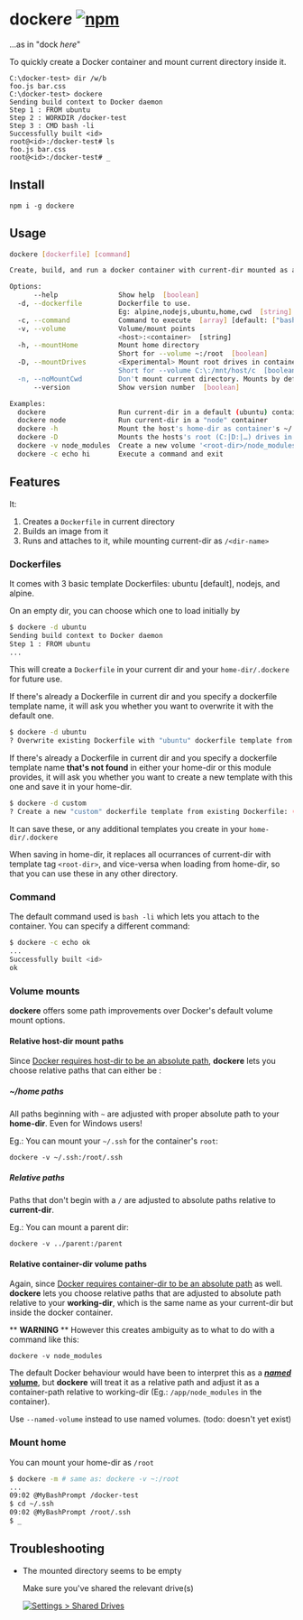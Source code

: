 
# docker*e* [![npm](https://img.shields.io/npm/v/dockere.svg)](https://www.npmjs.com/package/dockere)

…as in "dock *here*"

To quickly create a Docker container and mount current directory inside it.

```batch
C:\docker-test> dir /w/b
foo.js bar.css
C:\docker-test> dockere
Sending build context to Docker daemon
Step 1 : FROM ubuntu
Step 2 : WORKDIR /docker-test
Step 3 : CMD bash -li
Successfully built <id>
root@<id>:/docker-test# ls
foo.js bar.css
root@<id>:/docker-test# _
```

## Install

```
npm i -g dockere
```

## Usage

```sh
dockere [dockerfile] [command]

Create, build, and run a docker container with current-dir mounted as a volume

Options:
      --help               Show help  [boolean]
  -d, --dockerfile         Dockerfile to use.
                           Eg: alpine,nodejs,ubuntu,home,cwd  [string]
  -c, --command            Command to execute  [array] [default: ["bash"]]
  -v, --volume             Volume/mount points
                           <host>:<container>  [string]
  -h, --mountHome          Mount home directory
                           Short for --volume ~:/root  [boolean]
  -D, --mountDrives        <Experimental> Mount root drives in container's mount points /mnt/host/…
                           Short for --volume C:\:/mnt/host/c  [boolean]
  -n, --noMountCwd         Don't mount current directory. Mounts by default [boolean]
      --version            Show version number  [boolean]

Examples:
  dockere                  Run current-dir in a default (ubuntu) container
  dockere node             Run current-dir in a "node" container
  dockere -h               Mount the host's home-dir as container's ~/
  dockere -D               Mounts the hosts's root (C:|D:|…) drives in container's mount points /mnt/host/{c|d|…}
  dockere -v node_modules  Create a new volume '<root-dir>/node_modules' in the container
  dockere -c echo hi       Execute a command and exit
```

## Features

It:

1. Creates a `Dockerfile` in current directory
2. Builds an image from it
3. Runs and attaches to it, while mounting current-dir as `/<dir-name>`

### Dockerfiles

It comes with 3 basic template Dockerfiles: ubuntu [default], nodejs, and alpine.

On an empty dir, you can choose which one to load initially by

```sh
$ dockere -d ubuntu
Sending build context to Docker daemon
Step 1 : FROM ubuntu
...
```

This will create a `Dockerfile` in your current dir and your `home-dir/.dockere` for future use.

If there's already a Dockerfile in current dir and you specify a dockerfile template name, it will ask you whether you want to overwrite it with the default one.

```sh
$ dockere -d ubuntu
? Overwrite existing Dockerfile with "ubuntu" dockerfile template from Home? (y/N)
```

If there's already a Dockerfile in current dir and you specify a dockerfile template name **that's not found** in either your home-dir or this module provides, it will ask you whether you want to create a new template with this one and save it in your home-dir.

```sh
$ dockere -d custom
? Create a new "custom" dockerfile template from existing Dockerfile: (y/N)
```

It can save these, or any additional templates you create in your `home-dir/.dockere`

When saving in home-dir, it replaces all ocurrances of current-dir with template tag `<root-dir>`, and vice-versa when loading from home-dir, so that you can use these in any other directory.

### Command

The default command used is `bash -li` which lets you attach to the container. You can specify a different command:

```sh
$ dockere -c echo ok
...
Successfully built <id>
ok
```

### Volume mounts

**dockere** offers some path improvements over Docker's default volume mount options.

#### Relative host-dir mount paths

Since [Docker requires host-dir to be an absolute path][1],
**dockere** lets you choose relative paths that can either be :

##### ~/home paths

All paths beginning with `~` are adjusted with proper absolute path to your **home-dir**.
Even for Windows users!

Eg.: You can mount your `~/.ssh` for the container's `root`:
```
dockere -v ~/.ssh:/root/.ssh
```

##### Relative paths

Paths that don't begin with a `/` are adjusted to absolute paths relative to **current-dir**.

Eg.: You can mount a parent dir:
```
dockere -v ../parent:/parent
```

#### Relative container-dir volume paths

Again, since [Docker requires container-dir to be an absolute path][1] as well.
**dockere** lets you choose relative paths that are adjusted to absolute path relative to your **working-dir**, which is the same name as your current-dir but inside the docker container.

\** **WARNING** \** However this creates ambiguity as to what to do with a command like this:

```
dockere -v node_modules
```

The default Docker behaviour would have been to interpret this as a [***named*** **volume**][1],
but **dockere** will treat it as a relative path and adjust it as a container-path relative to working-dir (Eg.: `/app/node_modules` in the container).

Use `--named-volume` instead to use named volumes. (todo: doesn't yet exist)


### Mount home

You can mount your home-dir as `/root`
```sh
$ dockere -m # same as: dockere -v ~:/root
...
09:02 @MyBashPrompt /docker-test
$ cd ~/.ssh
09:02 @MyBashPrompt /root/.ssh
$ _
```

## Troubleshooting

* The mounted directory seems to be empty

  Make sure you've shared the relevant drive(s)

  [![Settings > Shared Drives][share-drive-scr-l]][share-drive-scr]

[1]: https://docs.docker.com/engine/tutorials/dockervolumes/#mount-a-host-directory-as-a-data-volume

[share-drive-scr]: https://i.imgur.com/c6lOi8a.png
[share-drive-scr-l]: https://i.imgur.com/c6lOi8al.png
